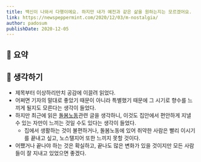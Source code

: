 ```yaml
---
title: 백신이 나와서 다행이에요. 하지만 내가 예전과 같은 삶을 원하는지는 모르겠어요.
link: https://newspeppermint.com/2020/12/03/m-nostalgia/
author: padosum
publishDate: 2020-12-05
---
```

## 📝 요약 

## 🤔 생각하기 
- 제목부터 이상하리만치 공감에 이끌려 읽었다.  
- 어쩌면 기자의 말대로 좋았기 때문이 아니라 특별했기 때문에 그 시기로 향수를 느끼게 될지도 모른다는 생각이 들었다.  
- 하지만 최근에 읽은 [돌봄노동](/docs/Life/who-cares)관련 글을 생각하니, 이것도 집안에서 편안하게 지낼 수 있는 자만이 느끼는 것일 수도 있다는 생각이 들었다.  
  - 집에서 생활하는 것이 불편하거나, 돌봄노동에 있어 취약한 사람은 빨리 이시기를 끝내고 싶고, 노스탤지어 또한 느끼지 못할 것이다.  
- 어쨌거나 끝나야 하는 것은 확실하고, 끝나도 많은 변화가 있을 것이지만 모든 사람들이 잘 지내고 있었으면 좋겠다.  